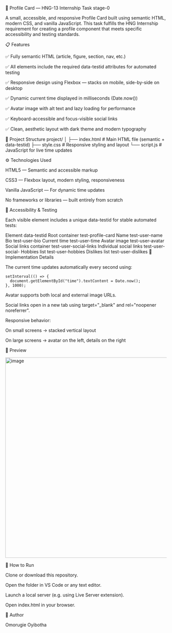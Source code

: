 🪪 Profile Card — HNG-13 Internship Task stage-0

A small, accessible, and responsive Profile Card built using semantic HTML, modern CSS, and vanilla JavaScript.
This task fulfills the HNG Internship requirement for creating a profile component that meets specific accessibility and testing standards.

📋 Features

✅ Fully semantic HTML (article, figure, section, nav, etc.)

✅ All elements include the required data-testid attributes for automated testing

✅ Responsive design using Flexbox — stacks on mobile, side-by-side on desktop

✅ Dynamic current time displayed in milliseconds (Date.now())

✅ Avatar image with alt text and lazy loading for performance

✅ Keyboard-accessible and focus-visible social links

✅ Clean, aesthetic layout with dark theme and modern typography

🧱 Project Structure
project/
│
├── index.html      # Main HTML file (semantic + data-testid)
├── style.css       # Responsive styling and layout
└── script.js       # JavaScript for live time updates

⚙️ Technologies Used

HTML5 — Semantic and accessible markup

CSS3 — Flexbox layout, modern styling, responsiveness

Vanilla JavaScript — For dynamic time updates

No frameworks or libraries — built entirely from scratch

🧩 Accessibility & Testing

Each visible element includes a unique data-testid for stable automated tests:

Element	data-testid
Root container	test-profile-card
Name	test-user-name
Bio	test-user-bio
Current time	test-user-time
Avatar image	test-user-avatar
Social links container	test-user-social-links
Individual social links	test-user-social-<network>
Hobbies list	test-user-hobbies
Dislikes list	test-user-dislikes
🧠 Implementation Details

The current time updates automatically every second using:

```
setInterval(() => {
  document.getElementById("time").textContent = Date.now();
}, 1000);
```


Avatar supports both local and external image URLs.

Social links open in a new tab using target="_blank" and rel="noopener noreferrer".

Responsive behavior:

On small screens → stacked vertical layout

On large screens → avatar on the left, details on the right

💅 Preview

<img width="1365" height="624" alt="image" src="https://github.com/user-attachments/assets/2830cf24-b2d4-4e2c-91f0-f2a0a812292c" />


🚀 How to Run

Clone or download this repository.

Open the folder in VS Code or any text editor.

Launch a local server (e.g. using Live Server extension).

Open index.html in your browser.

👤 Author

Omorugie Oyibotha
